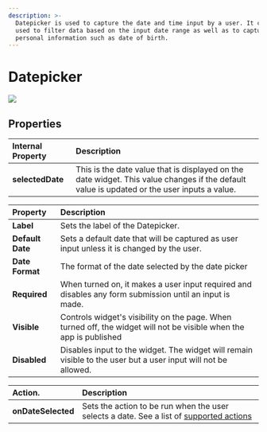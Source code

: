 ```yaml
---
description: >-
  Datepicker is used to capture the date and time input by a user. It can be
  used to filter data based on the input date range as well as to capture
  personal information such as date of birth.
---
```


# Datepicker

![](../.gitbook/assets/date-picker.gif)

## Properties

| Internal Property | Description |
| :--- | :--- |
| **selectedDate** | This is the date value that is displayed on the date widget. This value changes if the default value is updated or the user inputs a value. |

| Property | Description |
| :--- | :--- |
| **Label** | Sets the label of the Datepicker. |
| **Default Date** | Sets a default date that will be captured as user input unless it is changed by the user. |
| **Date Format** | The format of the date selected by the date picker |
| **Required** | When turned on, it makes a user input required and disables any form submission until an input is made. |
| **Visible** | Controls widget's visibility on the page. When turned off, the widget will not be visible when the app is published |
| **Disabled** | Disables input to the widget. The widget will remain visible to the user but a user input will not be allowed. |

| Action. | Description |
| :--- | :--- |
| **onDateSelected** | Sets the action to be run when the user selects a date. See a list of [supported actions](../core-concepts/connecting-ui-and-logic/internal-functions.md) |

